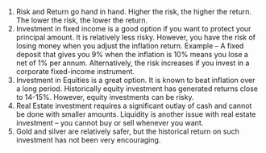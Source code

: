 1. Risk and Return go hand in hand. Higher the risk, the higher the return. The lower the risk, the lower the return.
2. Investment in fixed income is a good option if you want to protect your principal amount. It is relatively less risky. However, you have the risk of losing money when you adjust the inflation return. Example – A fixed deposit that gives you 9% when the inflation is 10% means you lose a net of 1% per annum. Alternatively, the risk increases if you invest in a corporate fixed-income instrument.
3. Investment in Equities is a great option. It is known to beat inflation over a long period. Historically equity investment has generated returns close to 14-15%. However, equity investments can be risky.
4. Real Estate investment requires a significant outlay of cash and cannot be done with smaller amounts. Liquidity is another issue with real estate investment – you cannot buy or sell whenever you want.
5. Gold and silver are relatively safer, but the historical return on such investment has not been very encouraging.